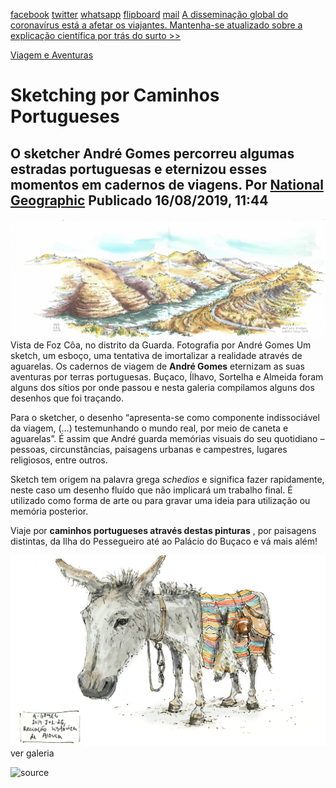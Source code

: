[facebook](https://www.facebook.com/sharer/sharer.php?u=https%3A%2F%2Fwww.natgeo.pt%2Fviagem-e-aventuras%2F2019%2F08%2Fsketching-por-caminhos-portugueses) [twitter](https://twitter.com/share?url=https%3A%2F%2Fwww.natgeo.pt%2Fviagem-e-aventuras%2F2019%2F08%2Fsketching-por-caminhos-portugueses&via=natgeo&text=Sketching%20por%20Caminhos%20Portugueses) [whatsapp](https://web.whatsapp.com/send?text=https%3A%2F%2Fwww.natgeo.pt%2Fviagem-e-aventuras%2F2019%2F08%2Fsketching-por-caminhos-portugueses) [flipboard](https://share.flipboard.com/bookmarklet/popout?v=2&title=Sketching%20por%20Caminhos%20Portugueses&url=https%3A%2F%2Fwww.natgeo.pt%2Fviagem-e-aventuras%2F2019%2F08%2Fsketching-por-caminhos-portugueses) [mail](mailto:?subject=NatGeo&body=https%3A%2F%2Fwww.natgeo.pt%2Fviagem-e-aventuras%2F2019%2F08%2Fsketching-por-caminhos-portugueses%20-%20Sketching%20por%20Caminhos%20Portugueses) [A disseminação global do coronavírus está a afetar os viajantes. Mantenha-se atualizado sobre a explicação científica por trás do surto >>](https://www.natgeo.pt/coronavirus) 

[Viagem e Aventuras](https://www.natgeo.pt/viagem-e-aventuras) 
# Sketching por Caminhos Portugueses 
## O sketcher André Gomes percorreu algumas estradas portuguesas e eternizou esses momentos em cadernos de viagens. Por [National Geographic](https://www.natgeo.pt/autor/national-geographic) Publicado 16/08/2019, 11:44 
![Vista de Foz Côa, no distrito da Guarda.](img/files_styles_image_00_public_foz_0c_c_b_a_01.jpg)
Vista de Foz Côa, no distrito da Guarda. Fotografia por André Gomes Um sketch, um esboço, uma tentativa de imortalizar a realidade através de aguarelas. Os cadernos de viagem de **André Gomes** eternizam as suas aventuras por terras portuguesas. Buçaco, Ílhavo, Sortelha e Almeida foram alguns dos sítios por onde passou e nesta galeria compilamos alguns dos desenhos que foi traçando. 

Para o sketcher, o desenho “apresenta-se como componente indissociável da viagem, (…) testemunhando o mundo real, por meio de caneta e aguarelas”. É assim que André guarda memórias visuais do seu quotidiano – pessoas, circunstâncias, paisagens urbanas e campestres, lugares religiosos, entre outros. 

Sketch tem origem na palavra grega _schedios_ e significa fazer rapidamente, neste caso um desenho fluído que não implicará um trabalho final. É utilizado como forma de arte ou para gravar uma ideia para utilização ou memória posterior. 

Viaje por **caminhos portugueses através destas pinturas** , por paisagens distintas, da Ilha do Pessegueiro até ao Palácio do Buçaco e vá mais além! 

![Burro (Recriação Histórica)](img/files_styles_image_00_public_1.png)
ver galeria 

![source](https://www.natgeo.pt/viagem-e-aventuras/2019/08/sketching-por-caminhos-portugueses)